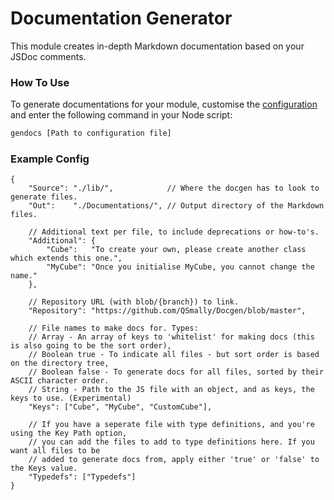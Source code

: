 
# Documentation Generator

This module creates in-depth Markdown documentation based on your JSDoc comments.

### How To Use

To generate documentations for your module, customise the [configuration](#example-config) and enter the following command in your Node script:
```bash
gendocs [Path to configuration file]
```

### Example Config
```jsonc
{
    "Source": "./lib/",            // Where the docgen has to look to generate files.
    "Out":    "./Documentations/", // Output directory of the Markdown files.

    // Additional text per file, to include deprecations or how-to's.
    "Additional": {
        "Cube":   "To create your own, please create another class which extends this one.",
        "MyCube": "Once you initialise MyCube, you cannot change the name."
    },

    // Repository URL (with blob/{branch}) to link.
    "Repository": "https://github.com/QSmally/Docgen/blob/master",

    // File names to make docs for. Types:
    // Array - An array of keys to 'whitelist' for making docs (this is also going to be the sort order),
    // Boolean true - To indicate all files - but sort order is based on the directory tree,
    // Boolean false - To generate docs for all files, sorted by their ASCII character order.
    // String - Path to the JS file with an object, and as keys, the keys to use. (Experimental)
    "Keys": ["Cube", "MyCube", "CustomCube"],

    // If you have a seperate file with type definitions, and you're using the Key Path option,
    // you can add the files to add to type definitions here. If you want all files to be
    // added to generate docs from, apply either 'true' or 'false' to the Keys value.
    "Typedefs": ["Typedefs"]
}
```
